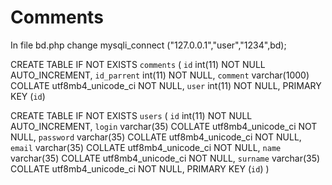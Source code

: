 # Comments

In file bd.php change mysqli_connect ("127.0.0.1","user","1234",bd);

CREATE TABLE IF NOT EXISTS `comments` (
  `id` int(11) NOT NULL AUTO_INCREMENT,
  `id_parrent` int(11) NOT NULL,
  `comment` varchar(1000) COLLATE utf8mb4_unicode_ci NOT NULL,
  `user` int(11) NOT NULL,
  PRIMARY KEY (`id`)

CREATE TABLE IF NOT EXISTS `users` (
  `id` int(11) NOT NULL AUTO_INCREMENT,
  `login` varchar(35) COLLATE utf8mb4_unicode_ci NOT NULL,
  `password` varchar(35) COLLATE utf8mb4_unicode_ci NOT NULL,
  `email` varchar(35) COLLATE utf8mb4_unicode_ci NOT NULL,
  `name` varchar(35) COLLATE utf8mb4_unicode_ci NOT NULL,
  `surname` varchar(35) COLLATE utf8mb4_unicode_ci NOT NULL,
  PRIMARY KEY (`id`)
)
